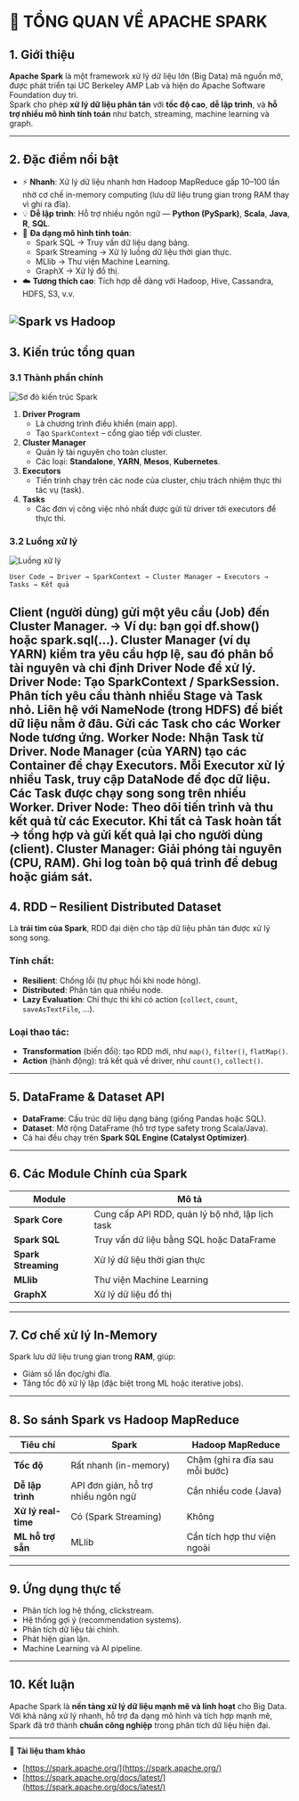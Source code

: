 # 🌟 TỔNG QUAN VỀ APACHE SPARK

## 1. Giới thiệu




**Apache Spark** là một framework xử lý dữ liệu lớn (Big Data) mã nguồn mở, được phát triển tại UC Berkeley AMP Lab và hiện do Apache Software Foundation duy trì.  
Spark cho phép **xử lý dữ liệu phân tán** với **tốc độ cao**, **dễ lập trình**, và **hỗ trợ nhiều mô hình tính toán** như batch, streaming, machine learning và graph.

---



## 2. Đặc điểm nổi bật

- ⚡ **Nhanh**: Xử lý dữ liệu nhanh hơn Hadoop MapReduce gấp 10–100 lần nhờ cơ chế in-memory computing (lưu dữ liệu trung gian trong RAM thay vì ghi ra đĩa).
- 💡 **Dễ lập trình**: Hỗ trợ nhiều ngôn ngữ — **Python (PySpark)**, **Scala**, **Java**, **R**, **SQL**.
- 🔁 **Đa dạng mô hình tính toán**:
  - Spark SQL → Truy vấn dữ liệu dạng bảng.
  - Spark Streaming → Xử lý luồng dữ liệu thời gian thực.
  - MLlib → Thư viện Machine Learning.
  - GraphX → Xử lý đồ thị.
- ☁️ **Tương thích cao**: Tích hợp dễ dàng với Hadoop, Hive, Cassandra, HDFS, S3, v.v.

![Spark vs Hadoop](blob:https://web.facebook.com/d4ff9dec-88e2-4cfa-ad06-ef8d33d5a6ce)
---

## 3. Kiến trúc tổng quan
### 3.1 Thành phần chính

![Sơ đò kiến trúc Spark](blob:https://web.facebook.com/aa08267b-7c2b-4133-a99f-bf01cdfcaf6d)

1. **Driver Program**
   - Là chương trình điều khiển (main app).
   - Tạo `SparkContext` – cổng giao tiếp với cluster.
2. **Cluster Manager**
   - Quản lý tài nguyên cho toàn cluster.
   - Các loại: **Standalone**, **YARN**, **Mesos**, **Kubernetes**.
3. **Executors**
   - Tiến trình chạy trên các node của cluster, chịu trách nhiệm thực thi tác vụ (task).
4. **Tasks**
   - Các đơn vị công việc nhỏ nhất được gửi từ driver tới executors để thực thi.

### 3.2 Luồng xử lý

![Luồng xử lý](blob:https://web.facebook.com/aa08267b-7c2b-4133-a99f-bf01cdfcaf6d)
```
User Code → Driver → SparkContext → Cluster Manager → Executors → Tasks → Kết quả
```
Client (người dùng) gửi một yêu cầu (Job) đến Cluster Manager.
 → Ví dụ: bạn gọi df.show() hoặc spark.sql(...).
Cluster Manager (ví dụ YARN) kiểm tra yêu cầu hợp lệ, sau đó phân bổ tài nguyên và chỉ định Driver Node để xử lý.
Driver Node:
Tạo SparkContext / SparkSession.
Phân tích yêu cầu thành nhiều Stage và Task nhỏ.
Liên hệ với NameNode (trong HDFS) để biết dữ liệu nằm ở đâu.
Gửi các Task cho các Worker Node tương ứng.
Worker Node:
Nhận Task từ Driver.
Node Manager (của YARN) tạo các Container để chạy Executors.
Mỗi Executor xử lý nhiều Task, truy cập DataNode để đọc dữ liệu.
Các Task được chạy song song trên nhiều Worker.
Driver Node:
Theo dõi tiến trình và thu kết quả từ các Executor.
Khi tất cả Task hoàn tất → tổng hợp và gửi kết quả lại cho người dùng (client).
Cluster Manager:
Giải phóng tài nguyên (CPU, RAM).
Ghi log toàn bộ quá trình để debug hoặc giám sát.
---

## 4. RDD – Resilient Distributed Dataset
Là **trái tim của Spark**, RDD đại diện cho tập dữ liệu phân tán được xử lý song song.

### Tính chất:
- **Resilient**: Chống lỗi (tự phục hồi khi node hỏng).
- **Distributed**: Phân tán qua nhiều node.
- **Lazy Evaluation**: Chỉ thực thi khi có action (`collect`, `count`, `saveAsTextFile`, ...).

### Loại thao tác:
- **Transformation** (biến đổi): tạo RDD mới, như `map()`, `filter()`, `flatMap()`.
- **Action** (hành động): trả kết quả về driver, như `count()`, `collect()`.

---

## 5. DataFrame & Dataset API
- **DataFrame**: Cấu trúc dữ liệu dạng bảng (giống Pandas hoặc SQL).
- **Dataset**: Mở rộng DataFrame (hỗ trợ type safety trong Scala/Java).
- Cả hai đều chạy trên **Spark SQL Engine (Catalyst Optimizer)**.

---

## 6. Các Module Chính của Spark
| Module | Mô tả |
|--------|--------|
| **Spark Core** | Cung cấp API RDD, quản lý bộ nhớ, lập lịch task |
| **Spark SQL** | Truy vấn dữ liệu bằng SQL hoặc DataFrame |
| **Spark Streaming** | Xử lý dữ liệu thời gian thực |
| **MLlib** | Thư viện Machine Learning |
| **GraphX** | Xử lý dữ liệu đồ thị |

---

## 7. Cơ chế xử lý In-Memory
Spark lưu dữ liệu trung gian trong **RAM**, giúp:
- Giảm số lần đọc/ghi đĩa.
- Tăng tốc độ xử lý lặp (đặc biệt trong ML hoặc iterative jobs).

---

## 8. So sánh Spark vs Hadoop MapReduce
| Tiêu chí | Spark | Hadoop MapReduce |
|-----------|--------|------------------|
| **Tốc độ** | Rất nhanh (in-memory) | Chậm (ghi ra đĩa sau mỗi bước) |
| **Dễ lập trình** | API đơn giản, hỗ trợ nhiều ngôn ngữ | Cần nhiều code (Java) |
| **Xử lý real-time** | Có (Spark Streaming) | Không |
| **ML hỗ trợ sẵn** | MLlib | Cần tích hợp thư viện ngoài |

---

## 9. Ứng dụng thực tế
- Phân tích log hệ thống, clickstream.
- Hệ thống gợi ý (recommendation systems).
- Phân tích dữ liệu tài chính.
- Phát hiện gian lận.
- Machine Learning và AI pipeline.

---

## 10. Kết luận
Apache Spark là **nền tảng xử lý dữ liệu mạnh mẽ và linh hoạt** cho Big Data.  
Với khả năng xử lý nhanh, hỗ trợ đa dạng mô hình và tích hợp mạnh mẽ, Spark đã trở thành **chuẩn công nghiệp** trong phân tích dữ liệu hiện đại.

---

📘 **Tài liệu tham khảo**
- [https://spark.apache.org/](https://spark.apache.org/)
- [https://spark.apache.org/docs/latest/](https://spark.apache.org/docs/latest/)
